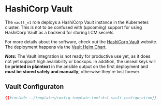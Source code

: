 # HashiCorp Vault

The `vault_v1` role deploys a HashiCorp Vault instance in the Kubernetes
cluster. This is not to be confused with (upcoming) support for using HashiCorp
Vault as a backend for storing LCM secrets.

For more details about the software, check out the
[HashiCorp Vault](https://www.vaultproject.io/) website. The deployment happens
via the [Vault Helm Chart](https://github.com/hashicorp/vault-helm/).

***Note:*** The Vault integration is not ready for productive use yet, as it
does not yet support high availability or backups. In addition, the unseal keys
will be **printed in plaintext** in the ansible output on the first deployment
and **must be stored safely and manually**, otherwise they're lost forever.

## Vault Configuraton

```toml
{{#include ../templates/config.template.toml:ksl_vault_configuration}}
```

